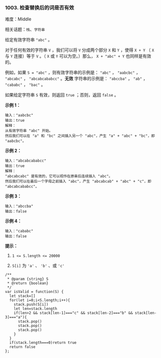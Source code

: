 ### 1003. 检查替换后的词是否有效

难度：Middle

相关话题：`栈`、`字符串`

给定有效字符串 `"abc"` 。



对于任何有效的字符串  `V` ，我们可以将  `V`  分成两个部分  `X`  和  `Y` ，使得  `X + Y` （ `X`  与  `Y`  连接）等于  `V` 。（ `X` 或  `Y`  可以为空。）那么， `X + "abc" + Y`  也同样是有效的。



例如，如果  `S = "abc"` ，则有效字符串的示例是： `"abc"` ， `"aabcbc"` ， `"abcabc"` ， `"abcabcababcc"` 。**无效** 字符串的示例是： `"abccba"` ， `"ab"` ， `"cababc"` ， `"bac"` 。



如果给定字符串  `S`  有效，则返回  `true` ；否则，返回  `false` 。







**示例 1：** 



```
输入："aabcbc"
输出：true
解释：
从有效字符串 "abc" 开始。
然后我们可以在 "a" 和 "bc" 之间插入另一个 "abc"，产生 "a" + "abc" + "bc"，即 "aabcbc"。
```


**示例 2：** 



```
输入："abcabcababcc"
输出：true
解释：
"abcabcabc" 是有效的，它可以视作在原串后连续插入 "abc"。
然后我们可以在最后一个字母之前插入 "abc"，产生 "abcabcab" + "abc" + "c"，即 "abcabcababcc"。
```


**示例 3：** 



```
输入："abccba"
输出：false
```


**示例 4：** 



```
输入："cababc"
输出：false
```






**提示：** 




1.  `1 <= S.length <= 20000` 

2.  `S[i]`  为 `'a'` 、 `'b'` 、或 `'c'` 








```
/**
 * @param {string} S
 * @return {boolean}
 */
var isValid = function(S) {
  let stack=[]
  for(let i=0;i<S.length;i++){
    stack.push(S[i])
    let len=stack.length
    if(len>2 && stack[len-1]==="c" && stack[len-2]==="b" && stack[len-3]==="a"){
      stack.pop()
      stack.pop()
      stack.pop()
    }
  }
  if(stack.length===0)return true
  return false
};
```

